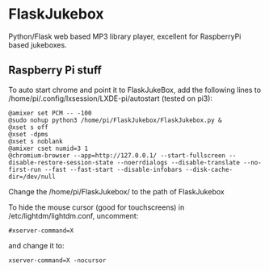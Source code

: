 # FlaskJukebox
Python/Flask web based MP3 library player, excellent for RaspberryPi based jukeboxes.

## Raspberry Pi stuff 
To auto start chrome and point it to FlaskJukeBox, add the following lines to /home/pi/.config/lxsession/LXDE-pi/autostart (tested on pi3):
```
@amixer set PCM -- -100
@sudo nohup python3 /home/pi/FlaskJukebox/FlaskJukebox.py &
@xset s off
@xset -dpms
@xset s noblank
@amixer cset numid=3 1
@chromium-browser --app=http://127.0.0.1/ --start-fullscreen --disable-restore-session-state --noerrdialogs --disable-translate --no-first-run --fast --fast-start --disable-infobars --disk-cache-dir=/dev/null
```
Change the /home/pi/FlaskJukebox/ to the path of FlaskJukebox

To hide the mouse cursor (good for touchscreens) in /etc/lightdm/lightdm.conf, uncomment:
```
#xserver-command=X
```
and change it to:
```
xserver-command=X -nocursor
```
